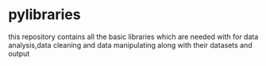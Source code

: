 # pylibraries
this repository contains all the basic libraries which are needed with for data analysis,data cleaning and data manipulating along with their datasets and output 
